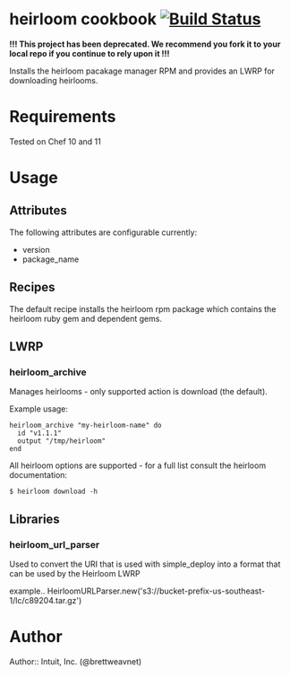 # heirloom cookbook [![Build Status](https://secure.travis-ci.org/intuit/heirloom-cookbook.png?branch=master)](http://travis-ci.org/intuit/heirloom-cookbook)

**!!! This project has been deprecated. We recommend you fork it to your local repo if you continue to rely upon it !!!**

Installs the heirloom pacakage manager RPM and provides an LWRP for downloading heirlooms.

# Requirements

Tested on Chef 10 and 11

# Usage

## Attributes

The following attributes are configurable currently:

 * version
 * package_name

## Recipes

The default recipe installs the heirloom rpm package which contains the heirloom ruby gem and dependent gems.

## LWRP

### heirloom\_archive

Manages heirlooms - only supported action is download (the default).

Example usage:

    heirloom_archive "my-heirloom-name" do
      id "v1.1.1"
      output "/tmp/heirloom"
    end

All heirloom options are supported - for a full list consult the heirloom documentation:

    $ heirloom download -h


## Libraries

### heirloom_url_parser

Used to convert the URI that is used with simple_deploy into a format that can be used by the Heirloom LWRP

example..
HeirloomURLParser.new('s3://bucket-prefix-us-southeast-1/lc/c89204.tar.gz')

# Author
Author:: Intuit, Inc. (@brettweavnet)
